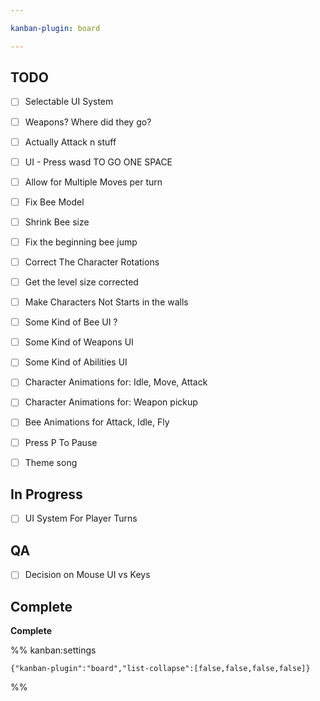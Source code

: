 ```yaml
---

kanban-plugin: board

---
```


## TODO

- [ ] Selectable UI System
- [ ] Weapons? Where did they go?
- [ ] Actually Attack n stuff
- [ ] UI - Press wasd TO GO ONE SPACE
- [ ] Allow for Multiple Moves per turn
- [ ] Fix Bee Model
- [ ] Shrink Bee size
- [ ] Fix the beginning bee jump
- [ ] Correct The Character Rotations
- [ ] Get the level size corrected
- [ ] Make Characters Not Starts in the walls
- [ ] Some Kind of Bee UI ?
- [ ] Some Kind of Weapons UI
- [ ] Some Kind of Abilities UI
- [ ] Character Animations for: Idle, Move, Attack
- [ ] Character Animations for: Weapon pickup
- [ ] Bee Animations for Attack, Idle, Fly
- [ ] Press P To Pause
- [ ] Theme song


## In Progress

- [ ] UI System For Player Turns


## QA

- [ ] Decision on Mouse UI vs Keys


## Complete

**Complete**




%% kanban:settings
```
{"kanban-plugin":"board","list-collapse":[false,false,false,false]}
```
%%